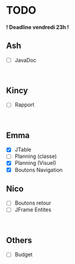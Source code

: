 # TODO

#### ! Deadline vendredi 23h !

## Ash

- [ ] JavaDoc

<br>

## Kincy

- [ ] Rapport

<br>

## Emma

- [X] JTable
- [ ] Planning (classe)
- [X] Planning (Visuel)
- [X] Boutons Navigation

## Nico

- [ ] Boutons retour
- [ ] JFrame Entites

<br>

## Others

- [ ] Budget
